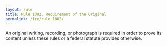 ```yaml
---
layout: rule
title: Rule 1002. Requirement of the Original
permalink: /fre/rule_1002/
---
```


An original writing, recording, or photograph is required in order to prove its content unless these rules or a federal statute provides otherwise.

